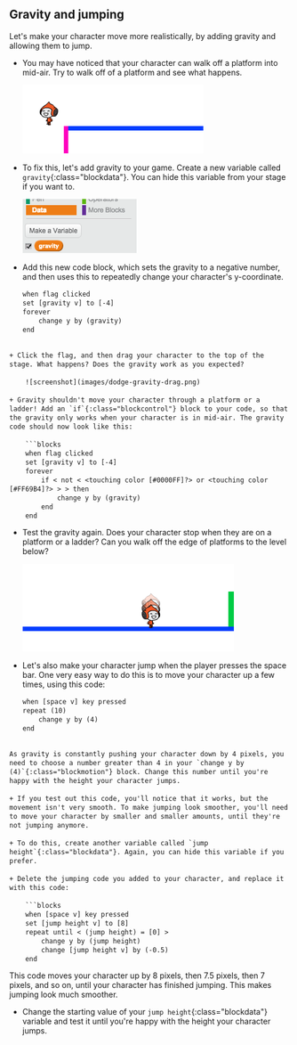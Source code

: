 ## Gravity and jumping

Let's make your character move more realistically, by adding gravity and allowing them to jump.

+ You may have noticed that your character can walk off a platform into mid-air. Try to walk off of a platform and see what happens.
    
    ![screenshot](images/dodge-no-gravity.png)

+ To fix this, let's add gravity to your game. Create a new variable called `gravity`{:class="blockdata"}. You can hide this variable from your stage if you want to.
    
    ![screenshot](images/dodge-gravity.png)

+ Add this new code block, which sets the gravity to a negative number, and then uses this to repeatedly change your character's y-coordinate.
    
    ```blocks
    when flag clicked
    set [gravity v] to [-4]
    forever
        change y by (gravity)
    end
```

+ Click the flag, and then drag your character to the top of the stage. What happens? Does the gravity work as you expected?
    
    ![screenshot](images/dodge-gravity-drag.png)

+ Gravity shouldn't move your character through a platform or a ladder! Add an `if`{:class="blockcontrol"} block to your code, so that the gravity only works when your character is in mid-air. The gravity code should now look like this:
    
    ```blocks
    when flag clicked
    set [gravity v] to [-4]
    forever
        if < not < <touching color [#0000FF]?> or <touching color [#FF69B4]?> > > then
            change y by (gravity)
        end
    end
```

+ Test the gravity again. Does your character stop when they are on a platform or a ladder? Can you walk off the edge of platforms to the level below?
    
    ![screenshot](images/dodge-gravity-test.png)

+ Let's also make your character jump when the player presses the space bar. One very easy way to do this is to move your character up a few times, using this code:
    
    ```blocks
    when [space v] key pressed
    repeat (10)
        change y by (4)
    end
```

As gravity is constantly pushing your character down by 4 pixels, you need to choose a number greater than 4 in your `change y by (4)`{:class="blockmotion"} block. Change this number until you're happy with the height your character jumps.

+ If you test out this code, you'll notice that it works, but the movement isn't very smooth. To make jumping look smoother, you'll need to move your character by smaller and smaller amounts, until they're not jumping anymore.

+ To do this, create another variable called `jump height`{:class="blockdata"}. Again, you can hide this variable if you prefer.

+ Delete the jumping code you added to your character, and replace it with this code:
    
    ```blocks
    when [space v] key pressed
    set [jump height v] to [8]
    repeat until < (jump height) = [0] >
        change y by (jump height)
        change [jump height v] by (-0.5)
    end
```

This code moves your character up by 8 pixels, then 7.5 pixels, then 7 pixels, and so on, until your character has finished jumping. This makes jumping look much smoother.

+ Change the starting value of your `jump height`{:class="blockdata"} variable and test it until you're happy with the height your character jumps.
